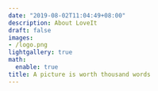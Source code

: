 ```yaml
---
date: "2019-08-02T11:04:49+08:00"
description: About LoveIt
draft: false
images:
- /logo.png
lightgallery: true
math:
  enable: true
title: A picture is worth thousand words
---
```


